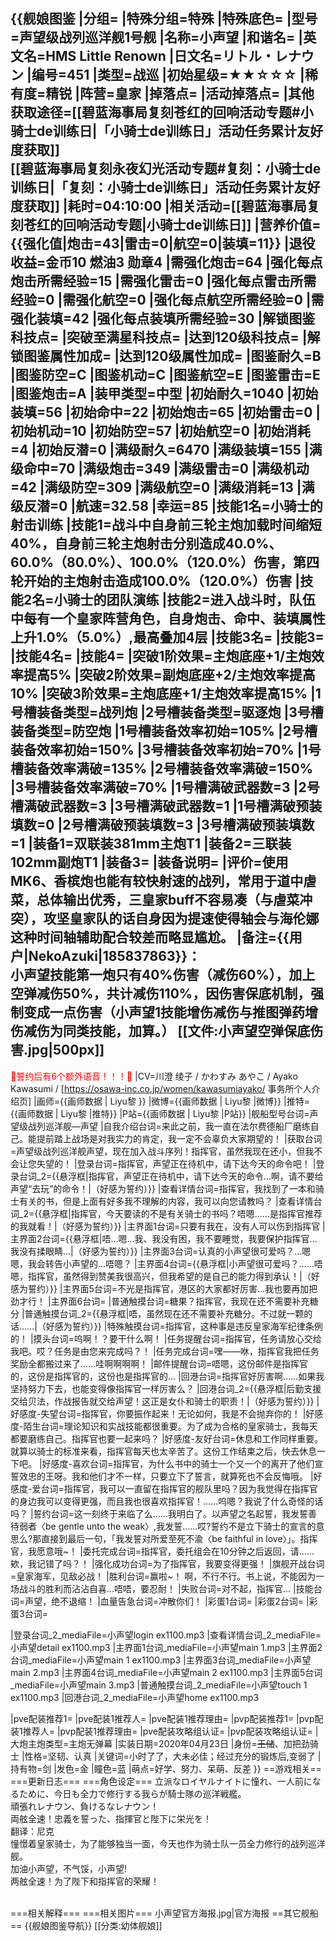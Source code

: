 {{舰娘图鉴 
|分组=
|特殊分组=特殊
|特殊底色=
|型号=声望级战列巡洋舰1号舰
|名称=小声望
|和谐名=
|英文名=HMS Little Renown
|日文名=リトル・レナウン
|编号=451
|类型=战巡
|初始星级=★★☆☆☆
|稀有度=精锐
|阵营=皇家
|掉落点=
|活动掉落点=
|其他获取途径=[[碧蓝海事局复刻苍红的回响活动专题#小骑士de训练日|「小骑士de训练日」活动任务累计友好度获取]]<br>[[碧蓝海事局复刻永夜幻光活动专题#复刻：小骑士de训练日|「复刻：小骑士de训练日」活动任务累计友好度获取]]
|耗时=04:10:00
|相关活动=[[碧蓝海事局复刻苍红的回响活动专题|小骑士de训练日]]
|营养价值={{强化值|炮击=43|雷击=0|航空=0|装填=11}}
|退役收益=金币10 燃油3 勋章4
|需强化炮击=64
|强化每点炮击所需经验=15
|需强化雷击=0
|强化每点雷击所需经验=0
|需强化航空=0
|强化每点航空所需经验=0
|需强化装填=42
|强化每点装填所需经验=30
|解锁图鉴科技点=
|突破至满星科技点=
|达到120级科技点=
|解锁图鉴属性加成=
|达到120级属性加成=
|图鉴耐久=B
|图鉴防空=C
|图鉴机动=C
|图鉴航空=E
|图鉴雷击=E
|图鉴炮击=A
|装甲类型=中型
|初始耐久=1040
|初始装填=56
|初始命中=22
|初始炮击=65
|初始雷击=0
|初始机动=10
|初始防空=57
|初始航空=0
|初始消耗=4
|初始反潜=0
|满级耐久=6470
|满级装填=155
|满级命中=70
|满级炮击=349
|满级雷击=0
|满级机动=42
|满级防空=309
|满级航空=0
|满级消耗=13
|满级反潜=0
|航速=32.58
|幸运=85
|技能1名=小骑士的射击训练
|技能1=战斗中自身前三轮主炮加载时间缩短40%，自身前三轮主炮射击分别造成40.0%、60.0%（80.0%）、100.0%（120.0%）伤害，第四轮开始的主炮射击造成100.0%（120.0%）伤害
|技能2名=小骑士的团队演练
|技能2=进入战斗时，队伍中每有一个皇家阵营角色，自身炮击、命中、装填属性上升1.0%（5.0%）,最高叠加4层
|技能3名=
|技能3=
|技能4名=
|技能4=
|突破1阶效果=主炮底座+1/主炮效率提高5%
|突破2阶效果=副炮底座+2/主炮效率提高10%
|突破3阶效果=主炮底座+1/主炮效率提高15%
|1号槽装备类型=战列炮
|2号槽装备类型=驱逐炮
|3号槽装备类型=防空炮
|1号槽装备效率初始=105%
|2号槽装备效率初始=150%
|3号槽装备效率初始=70%
|1号槽装备效率满破=135%
|2号槽装备效率满破=150%
|3号槽装备效率满破=70%
|1号槽满破武器数=3
|2号槽满破武器数=3
|3号槽满破武器数=1
|1号槽满破预装填数=0
|2号槽满破预装填数=3
|3号槽满破预装填数=1
|装备1=双联装381mm主炮T1
|装备2=三联装102mm副炮T1
|装备3=
|装备说明=
|评价=使用MK6、香槟炮也能有较快射速的战列，常用于道中虐菜，总体输出优秀，三皇家buff不容易凑（与虐菜冲突），攻坚皇家队的话自身因为提速使得轴会与海伦娜这种时间轴辅助配合较差而略显尴尬。
|备注={{用户|NekoAzuki|185837863}}：<br>小声望技能第一炮只有40%伤害（减伤60%），加上空弹减伤50%，共计减伤110%，因伤害保底机制，强制变成一点伤害（小声望1技能增伤减伤与推图弹药增伤减伤为同类技能，加算。）
[[文件:小声望空弹保底伤害.jpg|500px]]<br>
----
<span style="color:red;">💓誓约后有6个额外语音！！！💓</span>
|CV=川澄 绫子 / かわすみ あやこ / Ayako Kawasumi / [https://osawa-inc.co.jp/women/kawasumiayako/ 事务所个人介绍页]<!--茅野 爱衣（かやの  あい Kayano Ai）[https://twitter.com/kayanoai_10th 个人推特] /  [http://osawa-inc.co.jp/women/kayanoai/ 事务所简介]<br>
[https://twitter.com/_kayanomi かやのみ] (一档与茅野爱衣有关的电视节目 不定期放送)-->
|画师={{画师数据 | Liyu黎 }}
|微博={{画师数据 | Liyu黎 |微博}}
|推特={{画师数据 | Liyu黎 |推特}}
|P站={{画师数据 | Liyu黎 |P站}}
|舰船型号台词=声望级战列巡洋舰—声望
|自我介绍台词=来此之前，我一直在法尔费德船厂磨练自己。能提前踏上战场是对我实力的肯定，我一定不会辜负大家期望的！
|获取台词=声望级战列巡洋舰声望，现在加入战斗序列！指挥官，虽然我现在还小，但我不会让您失望的！
|登录台词=指挥官，声望正在待机中，请下达今天的命令吧！
|登录台词_2={{悬浮框|指挥官，声望正在待机中，请下达今天的命令…啊，请不要给声望“去玩”的命令！|（好感为誓约）}}
|查看详情台词=指挥官，我找到了一本和骑士有关的书，但是上面有好多我不理解的内容，我可以向您请教吗？
|查看详情台词_2={{悬浮框|指挥官，今天要读的不是有关骑士的书吗？唔嗯……是指挥官推荐的我就看！|（好感为誓约）}}
|主界面1台词=只要有我在，没有人可以伤到指挥官
|主界面2台词={{悬浮框|唔…嗯…我、我没有困，我不要睡觉，我要保护指挥官…我没有揉眼睛…|（好感为誓约）}}
|主界面3台词=认真的小声望很可爱吗？…嗯嗯，我会转告小声望的…唔嗯？
|主界面4台词={{悬浮框|小声望很可爱吗？……唔嗯，指挥官，虽然得到赞美我很高兴，但我希望的是自己的能力得到承认！|（好感为誓约）}}
|主界面5台词=不光是指挥官，港区的大家都好厉害…我也要再加把劲才行！
|主界面6台词= 
|普通触摸台词=糖果？指挥官，我现在还不需要补充糖分
|普通触摸台词_2={{悬浮框|唔，虽然现在还不需要补充糖分。不过就一颗的话……|（好感为誓约）}}
|特殊触摸台词=指挥官，这种事是违反皇家海军纪律条例的！
|摸头台词=呜啊！？要干什么啊！
|任务提醒台词=指挥官，任务请放心交给我吧。哎？任务是由您来完成吗？！
|任务完成台词=嘿——咻，指挥官我把任务奖励全都搬过来了……哇啊啊啊啊！
|邮件提醒台词=唔嗯，这份邮件是指挥官的，这份是指挥官的，这份也是指挥官的…
|回港台词=指挥官好厉害啊……如果我坚持努力下去，也能变得像指挥官一样厉害么？
|回港台词_2={{悬浮框|后勤支援交给贝法，作战报告就交给声望！这正是女仆和骑士的职责！|（好感为誓约）}}
|好感度-失望台词=指挥官，你要振作起来！无论如何，我是不会抛弃你的！
|好感度-陌生台词=理论知识和实战技能都很重要。为了成为合格的皇家骑士，我每天都要磨练自己。指挥官也要一起来吗？
|好感度-友好台词=休息和工作同样重要。就算以骑士的标准来看，指挥官每天也太辛苦了。这份工作结束之后，快去休息一下吧。
|好感度-喜欢台词=指挥官，为什么书中的骑士一个又一个的离开了他们宣誓效忠的王呀。我和他们才不一样，只要立下了誓言，就算死也不会反悔哦。
|好感度-爱台词=指挥官，我可以一直留在指挥官的舰队里吗？因为我觉得在指挥官的身边我可以变得更强，而且我也很喜欢指挥官！……呜嗯？我说了什么奇怪的话吗？
|誓约台词=这一刻终于来临了么……我明白了。以声望之名起誓，我发誓善待弱者〈be gentle unto the weak〉,我发誓……哎?誓约不是立下骑士的宣言的意思么?那直接到最后一句，「我发誓对所爱至死不渝〈be faithful in love〉」。指挥官，我愿意哦~！
|委托完成台词=指挥官，委托组会在10分钟之后返回，请……欸，我记错了吗？！
|强化成功台词=为了指挥官，我要变得更强！
|旗舰开战台词=皇家海军，见敌必战！
|胜利台词=赢啦~！ 啊，不行不行。书上说，不能因为一场战斗的胜利而沾沾自喜…唔唔，要忍耐！
|失败台词=对不起，指挥官…
|技能台词=声望，绝不退缩！
|血量告急台词=冲散你们！
|彩蛋1台词=
|彩蛋2台词=
|彩蛋3台词=

|登录台词_2_mediaFile=小声望login ex1100.mp3
|查看详情台词_2_mediaFile=小声望detail ex1100.mp3
|主界面1台词_mediaFile=小声望main 1.mp3
|主界面2台词_mediaFile=小声望main 1 ex1100.mp3
|主界面3台词_mediaFile=小声望main 2.mp3
|主界面4台词_mediaFile=小声望main 2 ex1100.mp3
|主界面5台词_mediaFile=小声望main 3.mp3
|普通触摸台词_2_mediaFile=小声望touch 1 ex1100.mp3
|回港台词_2_mediaFile=小声望home ex1100.mp3

|pve配装推荐1=
|pve配装1推荐人=
|pve配装1推荐理由=
|pvp配装推荐1=
|pvp配装1推荐人=
|pvp配装1推荐理由=
|pve配装攻略组认证=
|pvp配装攻略组认证=
|大炮主炮类型=主炮无弹幕
|实装日期=2020年04月23日
|身份=<del>王储</del>、加把劲骑士
|性格=坚韧、认真
|关键词=小时了了，大未必佳；经过充分的锻炼后,变弱了
|持有物=剑
|发色=金
|瞳色=蓝
|萌点=好学、努力、呆萌、反差
}}
==游戏相关==
===更新日志===
===角色设定===
立派なロイヤルナイトに憧れ、一人前になるために、今日も全力で修行する我らが騎士隊の巡洋戦艦。<br>
頑張れレナウン、負けるなレナウン！<br>
両舷全速！忠義を誓った、指揮官と陛下に栄光を！<br>
翻译：尼克<br>
憧憬着皇家骑士，为了能够独当一面，今天也作为骑士队一员全力修行的战列巡洋舰。<br>
加油小声望，不气馁，小声望!<br>
两舷全速！为了陛下和指挥官的荣耀！<br><br>

===相关解释===
===相关图片===
<gallery mode="packed" heights="300px">
小声望官方海报.jpg|官方海报
</gallery>
==其它舰船==
{{舰娘图鉴导航}}
[[分类:幼体舰娘]]